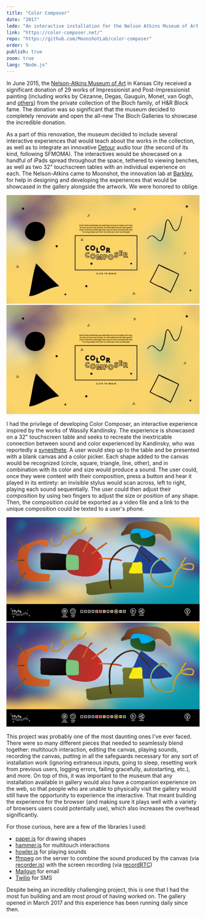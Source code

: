 ```yaml
---
title: "Color Composer"
date: "2017"
lede: "An interactive installation for the Nelson Atkins Museum of Art."
link: "https://color-composer.net/"
repo: "https://github.com/MoonshotLab/color-composer"
order: 5
publish: true
zoom: true
lang: "Node.js"
---
```


<div class="blog-section">

In June 2015, the <a href="https://nelson-atkins.org/" target="_blank">Nelson-Atkins Museum of Art</a> in Kansas City received a significant donation of 29 works of Impressionist and Post-Impressionist painting (including works by Cézanne, Degas, Gauguin, Monet, van Gogh, and <a href="https://nelson-atkins.org/the-bloch-galleries/" target="_blank">others</a>) from the private collection of the Bloch family, of H&R Block fame. The donation was so significant that the museum decided to completely renovate and open  the all-new The Bloch Galleries to showcase the incredible donation.

As a part of this renovation, the museum decided to include several interactive experiences that would teach about the works in the collection, as well as to integrate an innovative <a href="https://www.detour.com/" target="_blank">Detour</a> audio tour (the second of its kind, following SFMOMA). The interactives would be showcased on a handful of iPads spread throughout the space, tethered to viewing benches, as well as two 32" touchscreen tables with an individual experience on each. The Nelson-Atkins came to Moonshot, the innovation lab at <a href="https://www.barkleyus.com/" target="_blank">Barkley</a>, for help in designing and developing the experiences that would be showcased in the gallery alongside the artwork. We were honored to oblige.

<div class="blog-inset">
  <hidden>
    <img src='static.jpg' />
    <img src='static-zoom.jpg' />
  </hidden>
  <zoom-image src='static.jpg' zoomSrc='static-zoom.jpg' alt='Video Screenshot'></zoom-image>
</div>

I had the privilege of developing Color Composer, an interactive experience inspired by the works of Wassily Kandinsky. The experience is showcased on a 32" touchscreen table and seeks to recreate the inextricable connection between sound and color experienced by Kandinsky, who was reportedly a <a href="https://en.wikipedia.org/wiki/Synesthesia" target="_blank">synesthete</a>. A user would step up to the table and be presented with a blank canvas and a color picker. Each shape added to the canvas would be recognized (circle, square, triangle, line, other), and in combination with its color and size would produce a sound. The user could, once they were content with their composition, press a button and hear it played in its entirety: an invisible stylus would scan across, left to right, playing each sound sequentially. The user could then adjust their composition by using two fingers to adjust the size or position of any shape. Then, the composition could be exported as a video file and a link to the unique composition could be texted to a user's phone.

<div class="blog-inset">
  <hidden>
    <img src='canvas.jpg' />
    <img src='canvas-zoom.jpg' />
  </hidden>
  <zoom-image src='canvas.jpg' zoomSrc='canvas-zoom.jpg' alt='Canvas'></zoom-image>
</div>

This project was probably one of the most daunting ones I've ever faced. There were so many different pieces that needed to seamlessly blend together: multitouch interaction, editing the canvas, playing sounds, recording the canvas, putting in all the safeguards necessary for any sort of installation work (ignoring extraneous inputs, going to sleep, resetting work from previous users, logging errors, failing gracefully, autostarting, etc.), and more. On top of this, it was important to the museum that any installation available in gallery would also have a companion experience on the web, so that people who are unable to physically visit the gallery would still have the opportunity to experience the interactive. That meant building the experience for the browser (and making sure it plays well with a variety of browsers users could potentially use), which also increases the overhead significantly.

For those curious, here are a few of the libraries I used:
  * <a href="http://paperjs.org/" target="_blank">paper.js</a> for drawing shapes
  * <a href="https://hammerjs.github.io/" target="_blank">hammer.js</a> for multitouch interactions
  * <a href="https://howlerjs.com/" target="_blank">howler.js</a> for playing sounds
  * <a href="https://www.ffmpeg.org/" target="_blank">ffmpeg</a> on the server to combine the sound produced by the canvas (via <a href="https://github.com/mattdiamond/Recorderjs" target="_blank">recorder.js</a>) with the screen recording (via <a href="https://github.com/muaz-khan/RecordRTC/" target="_blank">recordRTC</a>)
  * <a href="https://www.mailgun.com/" target="_blank">Mailgun</a> for email
  * <a href="https://www.twilio.com/sms/" target="_blank">Twilio</a> for SMS

Despite being an incredibly challenging project, this is one that I had the most fun building and am most proud of having worked on. The gallery opened in March 2017 and this experience has been running daily since then.
</div>
